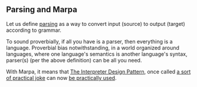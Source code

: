 ﻿Parsing and Marpa
-----------------

Let us define [parsing](http://en.wikipedia.org/wiki/Parsing) as a way to convert input (source) to output (target) according to grammar.

To sound proverbially, if all you have is a parser, then everything is a language. Proverbial bias notwithstanding, in a world organized around languages, where one language's semantics is another language's syntax, parser(s) (per the above definition) can be all you need.

With Marpa, it means that [The Interpreter Design Pattern](http://en.wikipedia.org/wiki/Interpreter_pattern), once called [a sort of practical joke](https://sites.google.com/site/steveyegge2/ten-great-books) can now [be practically used](http://jeffreykegler.github.io/Ocean-of-Awareness-blog/individual/2013/03/interpreter.html).
